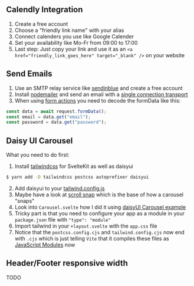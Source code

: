 ## Calendly Integration

1. Create a free account
2. Choose a "friendly link name" with your alias
3. Connect calenders you use like Google Calender
4. Set your availability like Mo-Fr from 09:00 to 17:00
5. Last step: Just copy your link and use it as an `<a href="friendly_link_goes_here" target="_blank" />` on your website

## Send Emails

1. Use an SMTP relay service like [sendinblue](https://onboarding.sendinblue.com/account/register) and create a free account
2. Install [nodemailer](https://www.npmjs.com/package/nodemailer) and send an email with a [single connection transport](https://nodemailer.com/smtp/#1-single-connection)
3. When using [form actions](https://kit.svelte.dev/docs/form-actions) you need to decode the formData like this:

```ts
const data = await request.formData();
const email = data.get("email");
const password = data.get("password");
```

## Daisy UI Carousel

What you need to do first:

1. Install [tailwindcss](https://tailwindcss.com/docs/guides/sveltekit) for SvelteKit as well as daisyui

```bash
$ yarn add -D tailwindcss postcss autoprefixer daisyui
```

2. Add daisyui to your [tailwind.config.js](./tailwind.config.js)
3. Maybe have a look at [scroll snap](https://developer.mozilla.org/en-US/docs/Web/CSS/scroll-snap-type) which is the base of how a carousel "snaps"
4. Look into `Carousel.svelte` how I did it using [daisyUI Carousel example](https://daisyui.com/components/carousel/#slide3)
5. Tricky part is that you need to configure your app as a module in your `package.json` file with `"type": "module"`
6. Import tailwind in your `+layout.svelte` with the `app.css` file
7. Notice that the `postcss.config.cjs` and `tailwind.config.cjs` now end with `.cjs` which is just telling `Vite` that it compiles these files as [JavaScript Modules](https://developer.mozilla.org/en-US/docs/Web/JavaScript/Guide/Modules) now

## Header/Footer responsive width

TODO
